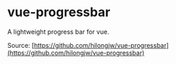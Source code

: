 # vue-progressbar

A lightweight progress bar for vue.

Source: [https://github.com/hilongjw/vue-progressbar](https://github.com/hilongjw/vue-progressbar)
